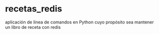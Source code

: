 # recetas_redis
 aplicación de línea de comandos en Python  cuyo propósito sea mantener un libro de receta con redis
